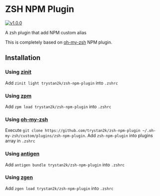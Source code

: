 # ZSH NPM Plugin

[![v1.0.0](https://img.shields.io/badge/version-1.1.0-brightgreen.svg)](https://github.com/trystan2k/zsh-npm-plugin/tree/v1.0.0)

A zsh plugin that add NPM custom alias

This is completely based on [oh-my-zsh](https://github.com/ohmyzsh/ohmyzsh/tree/master/plugins/npm) NPM plugin.

## Installation

### Using [zinit](https://github.com/zdharma/zinit)

Add `zinit light trystan2k/zsh-npm-plugin` into `.zshrc`

### Using [zpm](https://github.com/zpm-zsh/zpm)

Add `zpm load trystan2k/zsh-npm-plugin` into `.zshrc`

### Using [oh-my-zsh](https://github.com/robbyrussell/oh-my-zsh)

Execute `git clone https://github.com/trystan2k/zsh-npm-plugin ~/.oh-my-zsh/custom/plugins/zsh-npm-plugin`. Add `zsh-npm-plugin` into plugins array in `.zshrc`

### Using [antigen](https://github.com/zsh-users/antigen)

Add `antigen bundle trystan2k/zsh-npm-plugin` into `.zshrc`

### Using [zgen](https://github.com/tarjoilija/zgen)

Add `zgen load trystan2k/zsh-npm-plugin` into `.zshrc`
